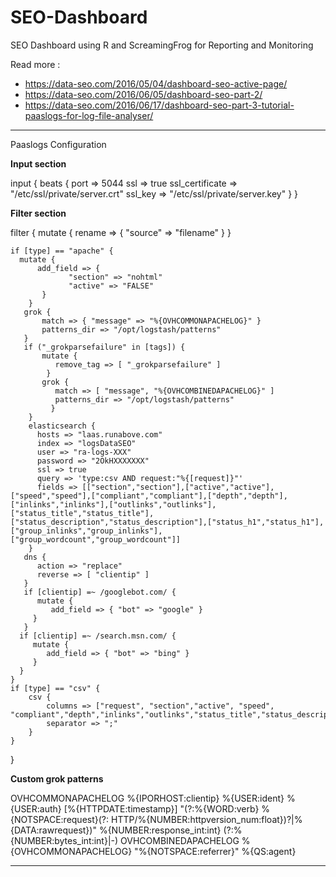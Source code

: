 # SEO-Dashboard
 SEO Dashboard using R and ScreamingFrog for Reporting and Monitoring 

Read more : 
- https://data-seo.com/2016/05/04/dashboard-seo-active-page/
- https://data-seo.com/2016/06/05/dashboard-seo-part-2/
- https://data-seo.com/2016/06/17/dashboard-seo-part-3-tutorial-paaslogs-for-log-file-analyser/


----------------------
Paaslogs Configuration

**Input section**

input {
  beats {
      port => 5044
          ssl => true
              ssl_certificate => "/etc/ssl/private/server.crt"
              ssl_key => "/etc/ssl/private/server.key"
   }
}

**Filter section**

filter {
    mutate {
        rename => {
             "source" => "filename"
        }
    }
      
    if [type] == "apache" {  
      mutate {
          add_field => { 
                 "section" => "nohtml"
                 "active" => "FALSE"
           }
        }
       grok {
           match => { "message" => "%{OVHCOMMONAPACHELOG}" }
           patterns_dir => "/opt/logstash/patterns"
       }
       if ("_grokparsefailure" in [tags]) {
           mutate {
              remove_tag => [ "_grokparsefailure" ]
            }
           grok {
              match => [ "message", "%{OVHCOMBINEDAPACHELOG}" ]
              patterns_dir => "/opt/logstash/patterns"
             }
        }
        elasticsearch { 
          hosts => "laas.runabove.com" 
          index => "logsDataSEO" 
          user => "ra-logs-XXX" 
          password => "2OkHXXXXXXX"        
          ssl => true 
          query => 'type:csv AND request:"%{[request]}"'
          fields => [["section","section"],["active","active"],["speed","speed"],["compliant","compliant"],["depth","depth"],["inlinks","inlinks"],["outlinks","outlinks"],["status_title","status_title"],["status_description","status_description"],["status_h1","status_h1"],["group_inlinks","group_inlinks"],["group_wordcount","group_wordcount"]]
        }
       dns {
          action => "replace"
          reverse => [ "clientip" ]
       }
       if [clientip] =~ /googlebot.com/ { 
          mutate {
             add_field => { "bot" => "google" }
         }
       }
      if [clientip] =~ /search.msn.com/ { 
         mutate {
            add_field => { "bot" => "bing" }
         }
      }
    }
    if [type] == "csv" {
        csv {
            columns => ["request", "section","active", "speed", "compliant","depth","inlinks","outlinks","status_title","status_description","status_h1","group_inlinks","group_wordcount"]
            separator => ";"
        } 
    }
}


**Custom grok patterns**

OVHCOMMONAPACHELOG %{IPORHOST:clientip} %{USER:ident} %{USER:auth} \[%{HTTPDATE:timestamp}\] "(?:%{WORD:verb} %{NOTSPACE:request}(?: HTTP/%{NUMBER:httpversion_num:float})?|%{DATA:rawrequest})" %{NUMBER:response_int:int} (?:%{NUMBER:bytes_int:int}|-)
OVHCOMBINEDAPACHELOG %{OVHCOMMONAPACHELOG} "%{NOTSPACE:referrer}" %{QS:agent}


---------------------------------



